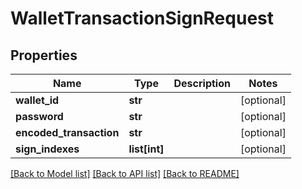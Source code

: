 # WalletTransactionSignRequest

## Properties
Name | Type | Description | Notes
------------ | ------------- | ------------- | -------------
**wallet_id** | **str** |  | [optional] 
**password** | **str** |  | [optional] 
**encoded_transaction** | **str** |  | [optional] 
**sign_indexes** | **list[int]** |  | [optional] 

[[Back to Model list]](../README.md#documentation-for-models) [[Back to API list]](../README.md#documentation-for-api-endpoints) [[Back to README]](../README.md)


